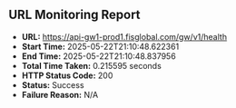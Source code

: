 ## URL Monitoring Report

- **URL:** https://api-gw1-prod1.fisglobal.com/gw/v1/health
- **Start Time:** 2025-05-22T21:10:48.622361
- **End Time:** 2025-05-22T21:10:48.837956
- **Total Time Taken:** 0.215595 seconds
- **HTTP Status Code:** 200
- **Status:** Success
- **Failure Reason:** N/A

